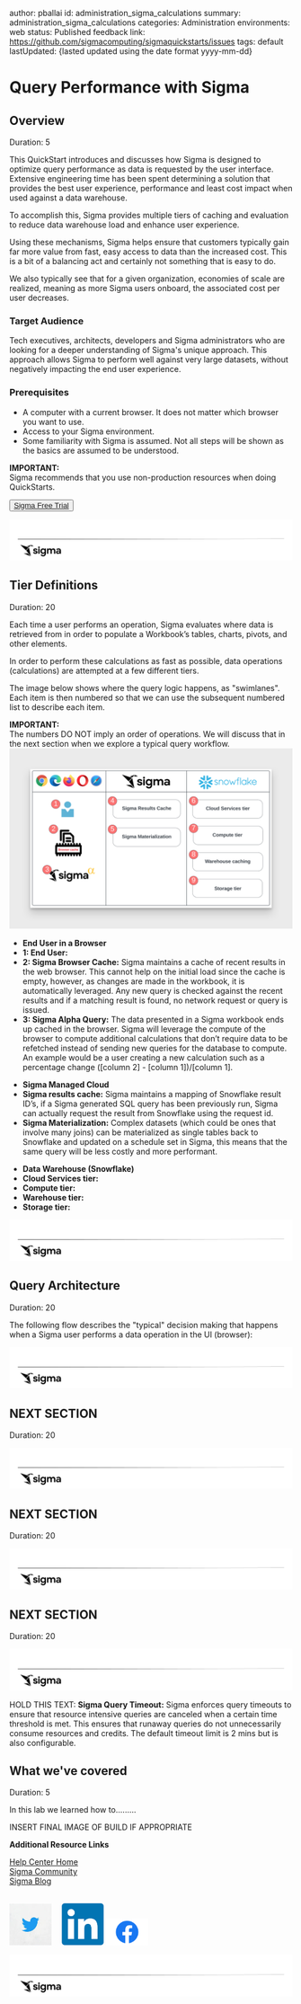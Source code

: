 author: pballai
id: administration_sigma_calculations
summary: administration_sigma_calculations
categories: Administration
environments: web
status: Published
feedback link: https://github.com/sigmacomputing/sigmaquickstarts/issues
tags: default
lastUpdated: {lasted updated using the date format yyyy-mm-dd}

# Query Performance with Sigma


## Overview 
Duration: 5 

This QuickStart introduces and discusses how Sigma is designed to optimize query performance as data is requested by the user interface. Extensive engineering time has been spent determining a solution that provides the best user experience, performance and least cost impact when used against a data warehouse. 

To accomplish this, Sigma provides multiple tiers of caching and evaluation to reduce data warehouse load and enhance user experience. 

Using these mechanisms, Sigma helps ensure that customers typically gain far more value from fast, easy access to data than the increased cost. This is a bit of a balancing act and certainly not something that is easy to do.

We also typically see that for a given organization, economies of scale are realized, meaning as more Sigma users onboard, the associated cost per user decreases.

 ### Target Audience
Tech executives, architects, developers and Sigma administrators who are looking for a deeper understanding of Sigma's unique approach. This approach allows Sigma to perform well against very large datasets, without negatively impacting the end user experience. 

### Prerequisites

<ul>
  <li>A computer with a current browser. It does not matter which browser you want to use.</li>
  <li>Access to your Sigma environment.</li>
  <li>Some familiarity with Sigma is assumed. Not all steps will be shown as the basics are assumed to be understood.</li>
</ul>

<aside class="postive">
<strong>IMPORTANT:</strong><br> Sigma recommends that you use non-production resources when doing QuickStarts.
</aside>

<button>[Sigma Free Trial](https://www.sigmacomputing.com/free-trial/)</button>
  
![Footer](assets/sigma_footer.png)
<!-- END OF SECTION-->

## Tier Definitions
Duration: 20

Each time a user performs an operation, Sigma evaluates where data is retrieved from in order to populate a Workbook’s tables, charts, pivots, and other elements. 

In order to perform these calculations as fast as possible, data operations (calculations) are attempted at a few different tiers. 

The image below shows where the query logic happens, as "swimlanes". Each item is then numbered so that we can use the subsequent numbered list to describe each item. 

<aside class="positive">
<strong>IMPORTANT:</strong><br> The numbers DO NOT imply an order of operations. We will discuss that in the next section when we explore a typical query workflow.
</aside>

<img src="assets/aq1.png" width="800"/>

 <ul>
      <li><strong>End User in a Browser</strong>
      <li><strong>1: End User:</strong> </li>
      <li><strong>2: Sigma Browser Cache:</strong> Sigma maintains a cache of recent results in the web browser. This cannot help on the initial load since the cache is empty, however, as changes are made in the workbook, it is automatically leveraged. Any new query is checked against the recent results and if a matching result is found, no network request or query is issued.</li>
      <li><strong>3: Sigma Alpha Query:</strong> The data presented in a Sigma workbook ends up cached in the browser. Sigma will leverage the compute of the browser to compute additional calculations that don’t require data to be refetched instead of sending new queries for the database to compute. An example would be a user creating a new calculation such as a percentage change ([column 2] - [column 1])/[column 1]. </li>
</ul>

<ul>
      <li><strong>Sigma Managed Cloud</strong>
      <li><strong>Sigma results cache:</strong> Sigma maintains a mapping of Snowflake result ID’s, if a Sigma generated SQL query has been previously run, Sigma can actually request the result from Snowflake using the request id.</li>
      <li><strong>Sigma Materialization:</strong> Complex datasets (which could be ones that involve many joins) can be materialized as single tables back to Snowflake and updated on a schedule set in Sigma, this means that the same query will be less costly and more performant.</li>
</ul>

<ul>
      <li><strong>Data Warehouse (Snowflake)</strong>
      <li><strong>Cloud Services tier:</strong> </li>
      <li><strong>Compute tier:</strong> </li>
      <li><strong>Warehouse tier:</strong> </li>
      <li><strong>Storage tier:</strong> </li>
</ul>



![Footer](assets/sigma_footer.png)
<!-- END OF SECTION-->

## Query Architecture
Duration: 20






The following flow describes the "typical" decision making that happens when a Sigma user performs a data operation in the UI (browser):



![Footer](assets/sigma_footer.png)
<!-- END OF SECTION-->

## **NEXT SECTION**
Duration: 20

![Footer](assets/sigma_footer.png)
<!-- END OF SECTION-->

## **NEXT SECTION**
Duration: 20

![Footer](assets/sigma_footer.png)
<!-- END OF SECTION-->

## **NEXT SECTION**
Duration: 20

![Footer](assets/sigma_footer.png)
<!-- END OF SECTION-->

HOLD THIS TEXT:
  <strong>Sigma Query Timeout:</strong> Sigma enforces query timeouts to ensure that resource intensive queries are canceled when a certain time threshold is met. This ensures that runaway queries do not unnecessarily consume resources and credits. The default timeout limit is 2 mins but is also configurable.

## What we've covered
Duration: 5

In this lab we learned how to.........

INSERT FINAL IMAGE OF BUILD IF APPROPRIATE

<!-- THE FOLLOWING ADDITIONAL RESOURCES IS REQUIRED AS IS FOR ALL QUICKSTARTS -->
**Additional Resource Links**

[Help Center Home](https://help.sigmacomputing.com/hc/en-us)<br>
[Sigma Community](https://community.sigmacomputing.com/)<br>
[Sigma Blog](https://www.sigmacomputing.com/blog/)<br>
<br>

[<img src="./assets/twitter.jpeg" width="75"/>](https://twitter.com/sigmacomputing)&emsp;
[<img src="./assets/linkedin.png" width="75"/>](https://www.linkedin.com/company/sigmacomputing)
[<img src="./assets/facebook.png" width="75"/>](https://www.facebook.com/sigmacomputing)

![Footer](assets/sigma_footer.png)
<!-- END OF WHAT WE COVERED -->
<!-- END OF QUICKSTART -->